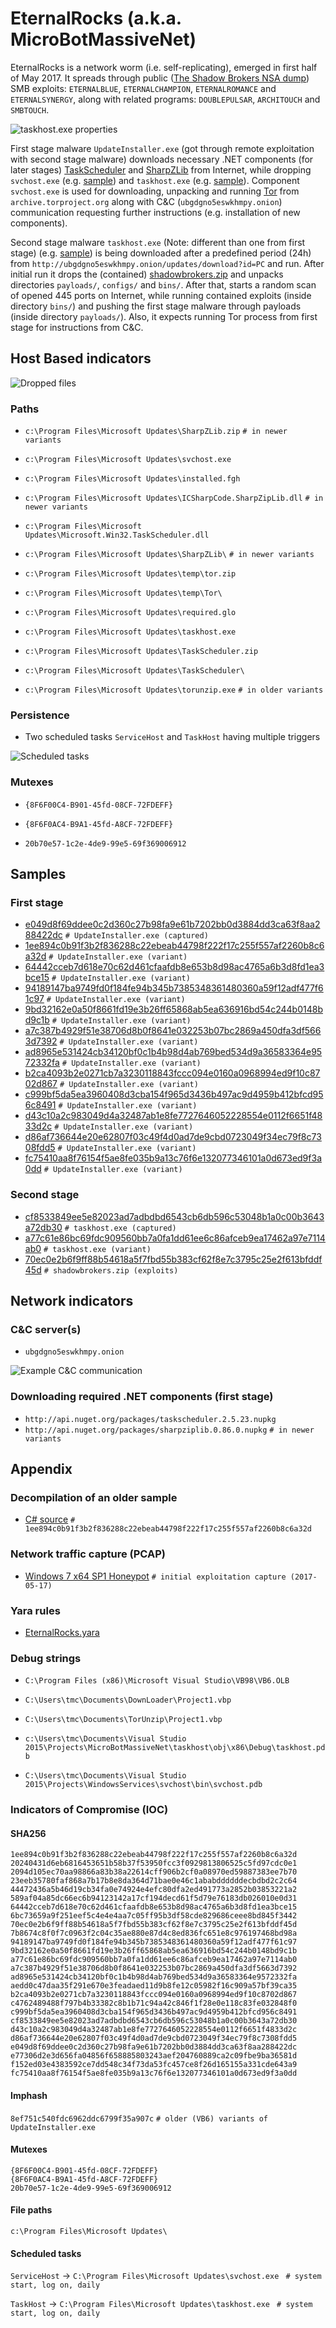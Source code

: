 # EternalRocks (a.k.a. MicroBotMassiveNet)

EternalRocks is a network worm (i.e. self-replicating), emerged in first half of May 2017. It spreads through public ([The Shadow Brokers NSA dump](https://steemit.com/shadowbrokers/@theshadowbrokers/lost-in-translation)) SMB exploits: `ETERNALBLUE`, `ETERNALCHAMPION`, `ETERNALROMANCE` and `ETERNALSYNERGY`, along with related programs: `DOUBLEPULSAR`, `ARCHITOUCH` and `SMBTOUCH`.

![taskhost.exe properties](http://i.imgur.com/oKhSzFo.png)

First stage malware `UpdateInstaller.exe` (got through remote exploitation with second stage malware) downloads necessary .NET components (for later stages) [TaskScheduler](http://api.nuget.org/packages/taskscheduler.2.5.23.nupkg) and [SharpZLib](http://api.nuget.org/packages/sharpziplib.0.86.0.nupkg) from Internet, while dropping `svchost.exe` (e.g. [sample](https://raw.githubusercontent.com/stamparm/EternalRocks/master/samples/589af04a85dc66ec6b94123142a17cf194decd61f5d79e76183db026010e0d31)) and `taskhost.exe` (e.g. [sample](https://raw.githubusercontent.com/stamparm/EternalRocks/master/samples/aedd0c47daa35f291e670e3feadaed11d9b8fe12c05982f16c909a57bf39ca35)). Component `svchost.exe` is used for downloading, unpacking and running [Tor](https://archive.torproject.org/tor-package-archive/torbrowser/4.0.1/tor-win32-tor-0.2.5.10.zip) from `archive.torproject.org` along with C&C (`ubgdgno5eswkhmpy.onion`) communication requesting further instructions (e.g. installation of new components).

Second stage malware `taskhost.exe` (Note: different than one from first stage) (e.g. [sample](https://raw.githubusercontent.com/stamparm/EternalRocks/master/samples/cf8533849ee5e82023ad7adbdbd6543cb6db596c53048b1a0c00b3643a72db30)) is being downloaded after a predefined period (24h) from `http://ubgdgno5eswkhmpy.onion/updates/download?id=PC` and run. After initial run it drops the (contained) [shadowbrokers.zip](https://raw.githubusercontent.com/stamparm/EternalRocks/master/samples/70ec0e2b6f9ff88b54618a5f7fbd55b383cf62f8e7c3795c25e2f613bfddf45d) and unpacks directories `payloads/`, `configs/` and `bins/`. After that, starts a random scan of opened 445 ports on Internet, while running contained exploits (inside directory `bins/`) and pushing the first stage malware through payloads (inside directory `payloads/`). Also, it expects running Tor process from first stage for instructions from C&C.

## Host Based indicators

![Dropped files](http://i.imgur.com/LoP210P.png)

### Paths

* `c:\Program Files\Microsoft Updates\SharpZLib.zip`  `# in newer variants`

* `c:\Program Files\Microsoft Updates\svchost.exe`

* `c:\Program Files\Microsoft Updates\installed.fgh`

* `c:\Program Files\Microsoft Updates\ICSharpCode.SharpZipLib.dll`  `# in newer variants`

* `c:\Program Files\Microsoft Updates\Microsoft.Win32.TaskScheduler.dll`

* `c:\Program Files\Microsoft Updates\SharpZLib\`  `# in newer variants`

* `c:\Program Files\Microsoft Updates\temp\tor.zip`

* `c:\Program Files\Microsoft Updates\temp\Tor\`

* `c:\Program Files\Microsoft Updates\required.glo`

* `c:\Program Files\Microsoft Updates\taskhost.exe`

* `c:\Program Files\Microsoft Updates\TaskScheduler.zip`

* `c:\Program Files\Microsoft Updates\TaskScheduler\`

* `c:\Program Files\Microsoft Updates\torunzip.exe`  `# in older variants`

### Persistence

* Two scheduled tasks `ServiceHost` and `TaskHost` having multiple triggers

![Scheduled tasks](https://i.imgur.com/3G7PgRQ.png)

### Mutexes

* `{8F6F00C4-B901-45fd-08CF-72FDEFF}`

* `{8F6F0AC4-B9A1-45fd-A8CF-72FDEFF}`

* `20b70e57-1c2e-4de9-99e5-69f369006912`

## Samples

### First stage

* [e049d8f69ddee0c2d360c27b98fa9e61b7202bb0d3884dd3ca63f8aa288422dc](https://raw.githubusercontent.com/stamparm/EternalRocks/master/samples/e049d8f69ddee0c2d360c27b98fa9e61b7202bb0d3884dd3ca63f8aa288422dc)  `# UpdateInstaller.exe (captured)`
* [1ee894c0b91f3b2f836288c22ebeab44798f222f17c255f557af2260b8c6a32d](https://raw.githubusercontent.com/stamparm/EternalRocks/master/samples/1ee894c0b91f3b2f836288c22ebeab44798f222f17c255f557af2260b8c6a32d)  `# UpdateInstaller.exe (variant)`
* [64442cceb7d618e70c62d461cfaafdb8e653b8d98ac4765a6b3d8fd1ea3bce15](https://raw.githubusercontent.com/stamparm/EternalRocks/master/samples/64442cceb7d618e70c62d461cfaafdb8e653b8d98ac4765a6b3d8fd1ea3bce15)  `# UpdateInstaller.exe (variant)`
* [94189147ba9749fd0f184fe94b345b7385348361480360a59f12adf477f61c97](https://raw.githubusercontent.com/stamparm/EternalRocks/master/samples/94189147ba9749fd0f184fe94b345b7385348361480360a59f12adf477f61c97)  `# UpdateInstaller.exe (variant)`
* [9bd32162e0a50f8661fd19e3b26ff65868ab5ea636916bd54c244b0148bd9c1b](https://raw.githubusercontent.com/stamparm/EternalRocks/master/samples/9bd32162e0a50f8661fd19e3b26ff65868ab5ea636916bd54c244b0148bd9c1b)  `# UpdateInstaller.exe (variant)`
* [a7c387b4929f51e38706d8b0f8641e032253b07bc2869a450dfa3df5663d7392](https://raw.githubusercontent.com/stamparm/EternalRocks/master/samples/a7c387b4929f51e38706d8b0f8641e032253b07bc2869a450dfa3df5663d7392)  `# UpdateInstaller.exe (variant)`
* [ad8965e531424cb34120bf0c1b4b98d4ab769bed534d9a36583364e9572332fa](https://raw.githubusercontent.com/stamparm/EternalRocks/master/samples/ad8965e531424cb34120bf0c1b4b98d4ab769bed534d9a36583364e9572332fa)  `# UpdateInstaller.exe (variant)`
* [b2ca4093b2e0271cb7a3230118843fccc094e0160a0968994ed9f10c8702d867](https://raw.githubusercontent.com/stamparm/EternalRocks/master/samples/b2ca4093b2e0271cb7a3230118843fccc094e0160a0968994ed9f10c8702d867)  `# UpdateInstaller.exe (variant)`
* [c999bf5da5ea3960408d3cba154f965d3436b497ac9d4959b412bfcd956c8491](https://raw.githubusercontent.com/stamparm/EternalRocks/master/samples/c999bf5da5ea3960408d3cba154f965d3436b497ac9d4959b412bfcd956c8491)  `# UpdateInstaller.exe (variant)`
* [d43c10a2c983049d4a32487ab1e8fe7727646052228554e0112f6651f4833d2c](https://raw.githubusercontent.com/stamparm/EternalRocks/master/samples/d43c10a2c983049d4a32487ab1e8fe7727646052228554e0112f6651f4833d2c)  `# UpdateInstaller.exe (variant)`
* [d86af736644e20e62807f03c49f4d0ad7de9cbd0723049f34ec79f8c7308fdd5](https://raw.githubusercontent.com/stamparm/EternalRocks/master/samples/d86af736644e20e62807f03c49f4d0ad7de9cbd0723049f34ec79f8c7308fdd5)  `# UpdateInstaller.exe (variant)`
* [fc75410aa8f76154f5ae8fe035b9a13c76f6e132077346101a0d673ed9f3a0dd](https://raw.githubusercontent.com/stamparm/EternalRocks/master/samples/fc75410aa8f76154f5ae8fe035b9a13c76f6e132077346101a0d673ed9f3a0dd)  `# UpdateInstaller.exe (variant)`


### Second stage

* [cf8533849ee5e82023ad7adbdbd6543cb6db596c53048b1a0c00b3643a72db30](https://raw.githubusercontent.com/stamparm/EternalRocks/master/samples/cf8533849ee5e82023ad7adbdbd6543cb6db596c53048b1a0c00b3643a72db30)  `# taskhost.exe (captured)`
* [a77c61e86bc69fdc909560bb7a0fa1dd61ee6c86afceb9ea17462a97e7114ab0](https://raw.githubusercontent.com/stamparm/EternalRocks/master/samples/a77c61e86bc69fdc909560bb7a0fa1dd61ee6c86afceb9ea17462a97e7114ab0)  `# taskhost.exe (variant)`
* [70ec0e2b6f9ff88b54618a5f7fbd55b383cf62f8e7c3795c25e2f613bfddf45d](https://raw.githubusercontent.com/stamparm/EternalRocks/master/samples/70ec0e2b6f9ff88b54618a5f7fbd55b383cf62f8e7c3795c25e2f613bfddf45d)  `# shadowbrokers.zip (exploits)`

## Network indicators

### C&C server(s)

* `ubgdgno5eswkhmpy.onion`

![Example C&C communication](https://i.imgur.com/Uyqw5an.png)

### Downloading required .NET components (first stage)

* `http://api.nuget.org/packages/taskscheduler.2.5.23.nupkg`
* `http://api.nuget.org/packages/sharpziplib.0.86.0.nupkg`  `# in newer variants`

## Appendix

### Decompilation of an older sample

* [C# source](https://raw.githubusercontent.com/stamparm/EternalRocks/master/misc/svchost.7z)  `# 1ee894c0b91f3b2f836288c22ebeab44798f222f17c255f557af2260b8c6a32d`

### Network traffic capture (PCAP)

* [Windows 7 x64 SP1 Honeypot](https://raw.githubusercontent.com/stamparm/EternalRocks/master/misc/exploitation.pcap)  `# initial exploitation capture (2017-05-17)`

### Yara rules

* [EternalRocks.yara](https://raw.githubusercontent.com/stamparm/EternalRocks/master/EternalRocks.yara)

### Debug strings

* `C:\Program Files (x86)\Microsoft Visual Studio\VB98\VB6.OLB`

* `C:\Users\tmc\Documents\DownLoader\Project1.vbp`

* `C:\Users\tmc\Documents\TorUnzip\Project1.vbp`

* `c:\Users\tmc\Documents\Visual Studio 2015\Projects\MicroBotMassiveNet\taskhost\obj\x86\Debug\taskhost.pdb`

* `C:\Users\tmc\Documents\Visual Studio 2015\Projects\WindowsServices\svchost\bin\svchost.pdb`

### Indicators of Compromise (IOC)

#### SHA256

```
1ee894c0b91f3b2f836288c22ebeab44798f222f17c255f557af2260b8c6a32d
20240431d6eb6816453651b58b37f53950fcc3f0929813806525c5fd97cdc0e1
2094d105ec70aa98866a83b38a22614cff906b2cf0a08970ed59887383ee7b70
23eeb35780faf868a7b17b8e8da364d71bae0e46c1ababddddddecbdbd2c2c64
44472436a5b46d19cb34fa0e74924e4efc80dfa2ed491773a2852b03853221a2
589af04a85dc66ec6b94123142a17cf194decd61f5d79e76183db026010e0d31
64442cceb7d618e70c62d461cfaafdb8e653b8d98ac4765a6b3d8fd1ea3bce15
6bc73659a9f251eef5c4e4e4aa7c05ff95b3df58cde829686ceee8bd845f3442
70ec0e2b6f9ff88b54618a5f7fbd55b383cf62f8e7c3795c25e2f613bfddf45d
7b8674c8f0f7c0963f2c04c35ae880e87d4c8ed836fc651e8c976197468bd98a
94189147ba9749fd0f184fe94b345b7385348361480360a59f12adf477f61c97
9bd32162e0a50f8661fd19e3b26ff65868ab5ea636916bd54c244b0148bd9c1b
a77c61e86bc69fdc909560bb7a0fa1dd61ee6c86afceb9ea17462a97e7114ab0
a7c387b4929f51e38706d8b0f8641e032253b07bc2869a450dfa3df5663d7392
ad8965e531424cb34120bf0c1b4b98d4ab769bed534d9a36583364e9572332fa
aedd0c47daa35f291e670e3feadaed11d9b8fe12c05982f16c909a57bf39ca35
b2ca4093b2e0271cb7a3230118843fccc094e0160a0968994ed9f10c8702d867
c4762489488f797b4b33382c8b1b71c94a42c846f1f28e0e118c83fe032848f0
c999bf5da5ea3960408d3cba154f965d3436b497ac9d4959b412bfcd956c8491
cf8533849ee5e82023ad7adbdbd6543cb6db596c53048b1a0c00b3643a72db30
d43c10a2c983049d4a32487ab1e8fe7727646052228554e0112f6651f4833d2c
d86af736644e20e62807f03c49f4d0ad7de9cbd0723049f34ec79f8c7308fdd5
e049d8f69ddee0c2d360c27b98fa9e61b7202bb0d3884dd3ca63f8aa288422dc
e77306d2e3d656fa04856f658885803243aef204760889ca2c09fbe9ba36581d
f152ed03e4383592ce7dd548c34f73da53fc457ce8f26d165155a331cde643a9
fc75410aa8f76154f5ae8fe035b9a13c76f6e132077346101a0d673ed9f3a0dd
```

#### Imphash

`8ef751c540fdc6962ddc6799f35a907c`  `# older (VB6) variants of UpdateInstaller.exe`

#### Mutexes

```
{8F6F00C4-B901-45fd-08CF-72FDEFF}
{8F6F0AC4-B9A1-45fd-A8CF-72FDEFF}
20b70e57-1c2e-4de9-99e5-69f369006912
```

#### File paths

```
c:\Program Files\Microsoft Updates\
```

#### Scheduled tasks

`ServiceHost` -> `C:\Program Files\Microsoft Updates\svchost.exe`  ` # system start, log on, daily`

`TaskHost` -> `C:\Program Files\Microsoft Updates\taskhost.exe`  ` # system start, log on, daily`

